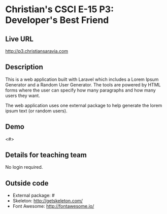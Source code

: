 # Christian's CSCI E-15 P3: Developer's Best Friend

## Live URL
<http://p3.christiansaravia.com>

## Description
This is a web application built with Laravel which includes a Lorem Ipsum Generator and a Random User Generator. The tools are powered by HTML forms where the user can specify how many paragraphs and how many users they want.

The web application uses one external package to help generate the lorem ipsum text (or random users).

## Demo
<#>

## Details for teaching team
No login required.

## Outside code
* External package: #
* Skeleton: http://getskeleton.com/
* Font Awesome: http://fontawesome.io/
